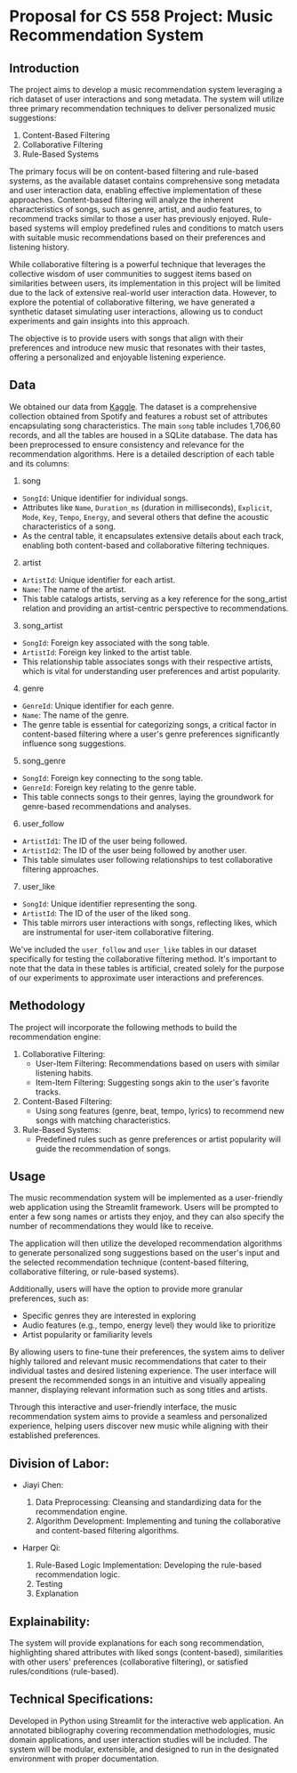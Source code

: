 # Proposal for CS 558 Project: Music Recommendation System

## Introduction
The project aims to develop a music recommendation system leveraging a rich dataset of user interactions and song metadata. The system will utilize three primary recommendation techniques to deliver personalized music suggestions:

1. Content-Based Filtering
2. Collaborative Filtering
3. Rule-Based Systems

The primary focus will be on content-based filtering and rule-based systems, as the available dataset contains comprehensive song metadata and user interaction data, enabling effective implementation of these approaches. Content-based filtering will analyze the inherent characteristics of songs, such as genre, artist, and audio features, to recommend tracks similar to those a user has previously enjoyed. Rule-based systems will employ predefined rules and conditions to match users with suitable music recommendations based on their preferences and listening history.

While collaborative filtering is a powerful technique that leverages the collective wisdom of user communities to suggest items based on similarities between users, its implementation in this project will be limited due to the lack of extensive real-world user interaction data. However, to explore the potential of collaborative filtering, we have generated a synthetic dataset simulating user interactions, allowing us to conduct experiments and gain insights into this approach.

The objective is to provide users with songs that align with their preferences and introduce new music that resonates with their tastes, offering a personalized and enjoyable listening experience.

## Data
We obtained our data from [Kaggle](https://www.kaggle.com/datasets/vatsalmavani/spotify-dataset/data). The dataset is a comprehensive collection obtained from Spotify and features a robust set of attributes encapsulating song characteristics. The main `song` table includes 1,706,60 records, and all the tables are housed in a SQLite database. The data has been preprocessed to ensure consistency and relevance for the recommendation algorithms. Here is a detailed description of each table and its columns:

1. song
  - `SongId`: Unique identifier for individual songs.
  - Attributes like `Name`, `Duration_ms` (duration in milliseconds), `Explicit`, `Mode`, `Key`, `Tempo`, `Energy`, and several others that define the acoustic characteristics of a song.
  - As the central table, it encapsulates extensive details about each track, enabling both content-based and collaborative filtering techniques.

2. artist
  - `ArtistId`: Unique identifier for each artist.
  - `Name`: The name of the artist.
  - This table catalogs artists, serving as a key reference for the song_artist relation and providing an artist-centric perspective to recommendations.

3. song_artist
  - `SongId`: Foreign key associated with the song table.
  - `ArtistId`: Foreign key linked to the artist table.
  - This relationship table associates songs with their respective artists, which is vital for understanding user preferences and artist popularity.

4. genre
  - `GenreId`: Unique identifier for each genre.
  - `Name`: The name of the genre.
  - The genre table is essential for categorizing songs, a critical factor in content-based filtering where a user's genre preferences significantly influence song suggestions.

5. song_genre
  - `SongId`: Foreign key connecting to the song table.
  - `GenreId`: Foreign key relating to the genre table.
  - This table connects songs to their genres, laying the groundwork for genre-based recommendations and analyses.

6. user_follow
  - `ArtistId1`: The ID of the user being followed.
  - `ArtistId2`: The ID of the user being followed by another user.
  - This table simulates user following relationships to test collaborative filtering approaches.

7. user_like
  - `SongId`: Unique identifier representing the song.
  - `ArtistId`: The ID of the user of the liked song.
  - This table mirrors user interactions with songs, reflecting likes, which are instrumental for user-item collaborative filtering.

We've included the `user_follow` and `user_like` tables in our dataset specifically for testing the collaborative filtering method. It's important to note that the data in these tables is artificial, created solely for the purpose of our experiments to approximate user interactions and preferences.

## Methodology
The project will incorporate the following methods to build the recommendation engine:

1. Collaborative Filtering:
   - User-Item Filtering: Recommendations based on users with similar listening habits.
   - Item-Item Filtering: Suggesting songs akin to the user's favorite tracks.
2. Content-Based Filtering:
   - Using song features (genre, beat, tempo, lyrics) to recommend new songs with matching characteristics.
3. Rule-Based Systems:
    - Predefined rules such as genre preferences or artist popularity will guide the recommendation of songs.

## Usage
The music recommendation system will be implemented as a user-friendly web application using the Streamlit framework. Users will be prompted to enter a few song names or artists they enjoy, and they can also specify the number of recommendations they would like to receive.

The application will then utilize the developed recommendation algorithms to generate personalized song suggestions based on the user's input and the selected recommendation technique (content-based filtering, collaborative filtering, or rule-based systems).

Additionally, users will have the option to provide more granular preferences, such as:

- Specific genres they are interested in exploring
- Audio features (e.g., tempo, energy level) they would like to prioritize
- Artist popularity or familiarity levels

By allowing users to fine-tune their preferences, the system aims to deliver highly tailored and relevant music recommendations that cater to their individual tastes and desired listening experience. The user interface will present the recommended songs in an intuitive and visually appealing manner, displaying relevant information such as song titles and artists.

Through this interactive and user-friendly interface, the music recommendation system aims to provide a seamless and personalized experience, helping users discover new music while aligning with their established preferences.

## Division of Labor:
- Jiayi Chen:
  1. Data Preprocessing: Cleansing and standardizing data for the recommendation engine.
  2. Algorithm Development: Implementing and tuning the collaborative and content-based filtering algorithms.

- Harper Qi:
  1. Rule-Based Logic Implementation: Developing the rule-based recommendation logic.
  2. Testing
  3. Explanation

## Explainability:
The system will provide explanations for each song recommendation, highlighting shared attributes with liked songs (content-based), similarities with other users' preferences (collaborative filtering), or satisfied rules/conditions (rule-based).

## Technical Specifications:
Developed in Python using Streamlit for the interactive web application. An annotated bibliography covering recommendation methodologies, music domain applications, and user interaction studies will be included. The system will be modular, extensible, and designed to run in the designated environment with proper documentation.
